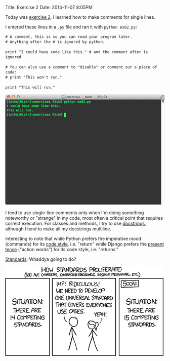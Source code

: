 Title: Exercise 2
Date: 2014-11-07 8:05PM

Today was [exercise 2](http://learnpythonthehardway.org/book/ex2.html). I learned how to make comments for single lines.

I entered these lines in a `.py` file and ran it with `python ex02.py`:

```
# A comment, this is so you can read your program later.
# Anything after the # is ignored by python.

print "I could have code like this." # and the comment after is ignored

# You can also use a comment to "disable" or comment out a piece of code:
# print "This won't run."

print "This will run."
```

![Exercise 02](images/ex02.png "Exercise 02")

I tend to use single-line comments only when I'm doing something noteworthy or "strange" in my code, most often a critical point that requires correct execution. For classes and methods, I try to use [docstrings](http://legacy.python.org/dev/peps/pep-0257/), although I tend to make all my docstrings multiline.

Interesting to note that while Python prefers the imperative mood (commands) for its [code style](http://legacy.python.org/dev/peps/pep-0257/), i.e. "return" while Django prefers the [present tense](https://docs.djangoproject.com/en/dev/internals/contributing/writing-code/coding-style/) ("action words") for its code style, i.e. "returns."

[Standards](http://xkcd.com/927/): Whaddya going to do?

[![xkcd standars](images/xkcd-standards.png "xkcd standards")](http://xkcd.com/927/)
